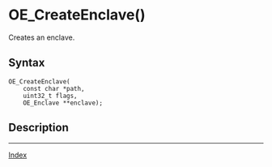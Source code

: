 # OE_CreateEnclave()

Creates an enclave.

## Syntax

    OE_CreateEnclave(
        const char *path,
        uint32_t flags,
        OE_Enclave **enclave);
## Description 

---
[Index](index.md)

